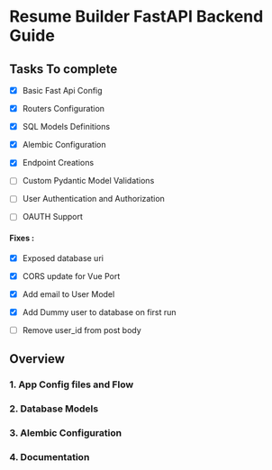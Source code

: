 # Resume Builder FastAPI Backend Guide

## Tasks To complete

- [x] Basic Fast Api Config

- [x] Routers Configuration

- [x] SQL Models Definitions

- [x] Alembic Configuration

- [x] Endpoint Creations

- [ ] Custom Pydantic Model Validations

- [ ] User Authentication and Authorization

- [ ] OAUTH Support



#### Fixes :

- [x] Exposed database uri 

- [x] CORS update for Vue Port

- [x] Add email to User Model 

- [x] Add Dummy user to database on first run

- [ ] Remove user_id from post body 

## Overview

### 1. App Config files and Flow



### 2. Database Models



### 3. Alembic Configuration



### 4. Documentation
